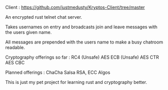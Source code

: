 Client : https://github.com/justmedusty/Kryptos-Client/tree/master

An encrypted rust telnet chat server.

Takes usernames on entry and broadcasts join and leave messages with the users given name.

All messages are prepended with the users name to make a busy chatroom readable.

Cryptography offerings so far :
RC4 (Unsafe)
AES ECB (Unsafe)
AES CTR
AES CBC

Planned offerings :
ChaCha
Salsa
RSA, ECC Algos

This is just my pet project for learning rust and cryptography better.
